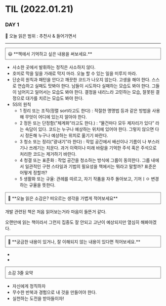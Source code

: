 # TIL (2022.01.21)


<style>
    aside{
        border: 1px solid #777;
        padding: 8px;
    }

</style>
### DAY 1

🔖 오늘 읽은 범위 : 추천사 & 들어가면서

---

<aside >
😃 **책에서 기억하고 싶은 내용을 써보세요.**

</aside>

- 사소한 곳에서 발휘하는 정직은 사소하지 않다.
- 호미로 막을 일을 가래로 막지 마라. 오늘 할 수 있는 일을 미루지 마라.
- 단순히 원칙과 패턴을 안다고 깨끗한 코드가 나오지 않는다. 고생을 해야 한다. 스스로 연습하고 실패도 맛봐야 한다. 남들이 시도하다 실패하는 모습도 봐야 한다. 그들이 넘어지고 일어서는 모습도 봐야 한다. 결정을 내리느라 고민하는 모습, 잘못된 결정으로 대가를 치르는 모습도 봐야 한다.
- 5S의 원칙
    - 1 정리 또는 조직(정렬 sort라고도 한다) : 적절한 명명법 등과 같은 방법을 사용해 무엇이 어디에 있는지 알아야 한다.
    - 2 정돈 또는 단정함(”체계화”라고도 한다.) : “물건마다 모두 제자리가 있다” 라는 속담이 있다. 코드는 누구나 예상하는 위치에 있어야 한다. 그렇지 않으면 다시 정돈해 누구나 예상하는 위치로 옮기기 바란다.
    - 3 청소 또는 정리(”광내기”라 한다) : 작업 공간에서 배선이나 기름이 나 부스러기나 쓰레기는 치운다. 과거 이력이나 미래 바람을 기억한 주석 혹은 주석으로 처리한 코드는 제거하기 바란다.
    - 4 청결 또는 표준화 : 작업 공간을 청소하는 방식에 그룹이 동의한다. 그룹 내에서 일관적인 구현 스타일과 기법의 필요성을 책에서는 뭐라고 말할까? 표준은 어떻게 정할까?
    - 5 생활화 또는 규율: 관례를 따르고, 자기 작품을 자주 돌아보고, 기꺼ㅣㅇ 변경하는 규율을 뜻한다.

<aside>
🤔 **오늘 읽은 소감은? 떠오르는 생각을 가볍게 적어보세요**

</aside>

개발 관련된 책은 처음 읽어보는거라 마음이 들뜬거 같다.

오랜만에 읽는 책이라서 그런지 집중도 잘 안되고 고난이 예상되지만 열심히 해봐야겠다.

<aside>
🔎 **궁금한 내용이 있거나, 잘 이해되지 않는 내용이 있다면 적어보세요.**

</aside>

- 
- 

<aside>소감 3줄 요약 </aside>

- 자신에게 정직하자
- 무수한 반복과 경험으로 내 것을 만들어야 한다.
- 실천하는 도전을 받아들이자!
